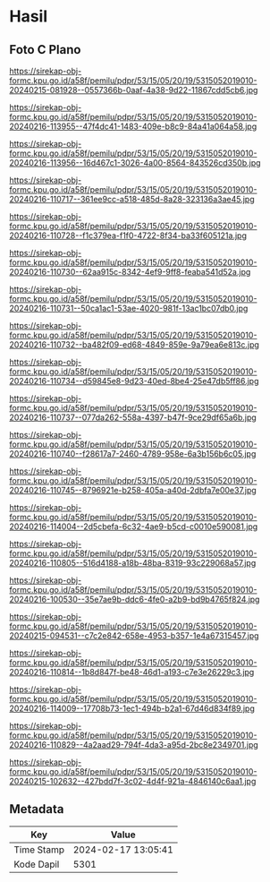 # Hasil

## Foto C Plano

https://sirekap-obj-formc.kpu.go.id/a58f/pemilu/pdpr/53/15/05/20/19/5315052019010-20240215-081928--0557366b-0aaf-4a38-9d22-11867cdd5cb6.jpg

https://sirekap-obj-formc.kpu.go.id/a58f/pemilu/pdpr/53/15/05/20/19/5315052019010-20240216-113955--47f4dc41-1483-409e-b8c9-84a41a064a58.jpg

https://sirekap-obj-formc.kpu.go.id/a58f/pemilu/pdpr/53/15/05/20/19/5315052019010-20240216-113956--16d467c1-3026-4a00-8564-843526cd350b.jpg

https://sirekap-obj-formc.kpu.go.id/a58f/pemilu/pdpr/53/15/05/20/19/5315052019010-20240216-110717--361ee9cc-a518-485d-8a28-323136a3ae45.jpg

https://sirekap-obj-formc.kpu.go.id/a58f/pemilu/pdpr/53/15/05/20/19/5315052019010-20240216-110728--f1c379ea-f1f0-4722-8f34-ba33f605121a.jpg

https://sirekap-obj-formc.kpu.go.id/a58f/pemilu/pdpr/53/15/05/20/19/5315052019010-20240216-110730--62aa915c-8342-4ef9-9ff8-feaba541d52a.jpg

https://sirekap-obj-formc.kpu.go.id/a58f/pemilu/pdpr/53/15/05/20/19/5315052019010-20240216-110731--50ca1ac1-53ae-4020-981f-13ac1bc07db0.jpg

https://sirekap-obj-formc.kpu.go.id/a58f/pemilu/pdpr/53/15/05/20/19/5315052019010-20240216-110732--ba482f09-ed68-4849-859e-9a79ea6e813c.jpg

https://sirekap-obj-formc.kpu.go.id/a58f/pemilu/pdpr/53/15/05/20/19/5315052019010-20240216-110734--d59845e8-9d23-40ed-8be4-25e47db5ff86.jpg

https://sirekap-obj-formc.kpu.go.id/a58f/pemilu/pdpr/53/15/05/20/19/5315052019010-20240216-110737--077da262-558a-4397-b47f-9ce29df65a6b.jpg

https://sirekap-obj-formc.kpu.go.id/a58f/pemilu/pdpr/53/15/05/20/19/5315052019010-20240216-110740--f28617a7-2460-4789-958e-6a3b156b6c05.jpg

https://sirekap-obj-formc.kpu.go.id/a58f/pemilu/pdpr/53/15/05/20/19/5315052019010-20240216-110745--8796921e-b258-405a-a40d-2dbfa7e00e37.jpg

https://sirekap-obj-formc.kpu.go.id/a58f/pemilu/pdpr/53/15/05/20/19/5315052019010-20240216-114004--2d5cbefa-6c32-4ae9-b5cd-c0010e590081.jpg

https://sirekap-obj-formc.kpu.go.id/a58f/pemilu/pdpr/53/15/05/20/19/5315052019010-20240216-110805--516d4188-a18b-48ba-8319-93c229068a57.jpg

https://sirekap-obj-formc.kpu.go.id/a58f/pemilu/pdpr/53/15/05/20/19/5315052019010-20240216-100530--35e7ae9b-ddc6-4fe0-a2b9-bd9b4765f824.jpg

https://sirekap-obj-formc.kpu.go.id/a58f/pemilu/pdpr/53/15/05/20/19/5315052019010-20240215-094531--c7c2e842-658e-4953-b357-1e4a67315457.jpg

https://sirekap-obj-formc.kpu.go.id/a58f/pemilu/pdpr/53/15/05/20/19/5315052019010-20240216-110814--1b8d847f-be48-46d1-a193-c7e3e26229c3.jpg

https://sirekap-obj-formc.kpu.go.id/a58f/pemilu/pdpr/53/15/05/20/19/5315052019010-20240216-114009--17708b73-1ec1-494b-b2a1-67d46d834f89.jpg

https://sirekap-obj-formc.kpu.go.id/a58f/pemilu/pdpr/53/15/05/20/19/5315052019010-20240216-110829--4a2aad29-794f-4da3-a95d-2bc8e2349701.jpg

https://sirekap-obj-formc.kpu.go.id/a58f/pemilu/pdpr/53/15/05/20/19/5315052019010-20240215-102632--427bdd7f-3c02-4d4f-921a-4846140c6aa1.jpg


## Metadata

| Key        | Value               |
| ---------- | ------------------- |
| Time Stamp | 2024-02-17 13:05:41 |
| Kode Dapil | 5301                |



